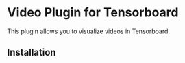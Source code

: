 # Video Plugin for Tensorboard

This plugin allows you to visualize videos in Tensorboard.

## Installation